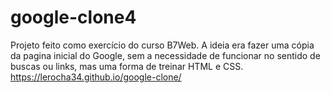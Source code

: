# google-clone4
Projeto feito como exercício do curso B7Web. A ideia era fazer uma cópia da pagina inicial do Google, sem a necessidade de funcionar no sentido
de buscas ou links, mas uma forma de treinar HTML e CSS.
https://lerocha34.github.io/google-clone/
